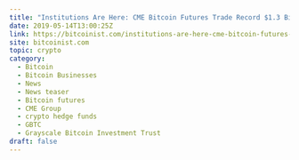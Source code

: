 ```yaml
---
title: "Institutions Are Here: CME Bitcoin Futures Trade Record $1.3 Billion"
date: 2019-05-14T13:00:25Z
link: https://bitcoinist.com/institutions-are-here-cme-bitcoin-futures-trade-record-1-3-billion/?utm_medium=RSS&utm_source=hune
site: bitcoinist.com
topic: crypto
category:
  - Bitcoin
  - Bitcoin Businesses
  - News
  - News teaser
  - Bitcoin futures
  - CME Group
  - crypto hedge funds
  - GBTC
  - Grayscale Bitcoin Investment Trust
draft: false
---
```

